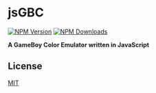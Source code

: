 # jsGBC

[![NPM Version][npm-image]][downloads-url] [![NPM Downloads][downloads-image]][downloads-url]

**A GameBoy Color Emulator written in JavaScript**

## License

[MIT](LICENSE)

[downloads-image]: https://img.shields.io/npm/dm/jsgbc.svg
[downloads-url]: https://npmjs.org/package/jsgbc
[npm-image]: https://img.shields.io/npm/v/jsgbc.svg
[npm-url]: https://npmjs.org/package/jsgbc
